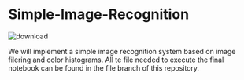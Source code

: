 # Simple-Image-Recognition

![download](https://user-images.githubusercontent.com/91341004/152332006-8338e370-86ae-4b1f-a25f-0779cb0b1ac5.png)

We will implement a simple image recognition system based on image filering and color histograms. All te file needed to execute the final notebook can be found in the file branch of this repository.
